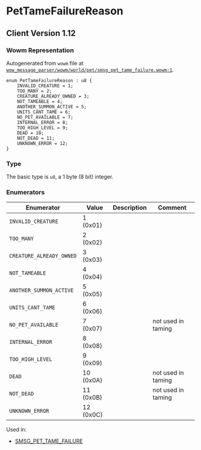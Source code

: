 # PetTameFailureReason

## Client Version 1.12

### Wowm Representation

Autogenerated from `wowm` file at [`wow_message_parser/wowm/world/pet/smsg_pet_tame_failure.wowm:1`](https://github.com/gtker/wow_messages/tree/main/wow_message_parser/wowm/world/pet/smsg_pet_tame_failure.wowm#L1).

```rust,ignore
enum PetTameFailureReason : u8 {
    INVALID_CREATURE = 1;
    TOO_MANY = 2;
    CREATURE_ALREADY_OWNED = 3;
    NOT_TAMEABLE = 4;
    ANOTHER_SUMMON_ACTIVE = 5;
    UNITS_CANT_TAME = 6;
    NO_PET_AVAILABLE = 7;
    INTERNAL_ERROR = 8;
    TOO_HIGH_LEVEL = 9;
    DEAD = 10;
    NOT_DEAD = 11;
    UNKNOWN_ERROR = 12;
}
```
### Type
The basic type is `u8`, a 1 byte (8 bit) integer.
### Enumerators
| Enumerator | Value  | Description | Comment |
| --------- | -------- | ----------- | ------- |
| `INVALID_CREATURE` | 1 (0x01) |  |  |
| `TOO_MANY` | 2 (0x02) |  |  |
| `CREATURE_ALREADY_OWNED` | 3 (0x03) |  |  |
| `NOT_TAMEABLE` | 4 (0x04) |  |  |
| `ANOTHER_SUMMON_ACTIVE` | 5 (0x05) |  |  |
| `UNITS_CANT_TAME` | 6 (0x06) |  |  |
| `NO_PET_AVAILABLE` | 7 (0x07) |  | not used in taming |
| `INTERNAL_ERROR` | 8 (0x08) |  |  |
| `TOO_HIGH_LEVEL` | 9 (0x09) |  |  |
| `DEAD` | 10 (0x0A) |  | not used in taming |
| `NOT_DEAD` | 11 (0x0B) |  | not used in taming |
| `UNKNOWN_ERROR` | 12 (0x0C) |  |  |

Used in:
* [SMSG_PET_TAME_FAILURE](smsg_pet_tame_failure.md)

